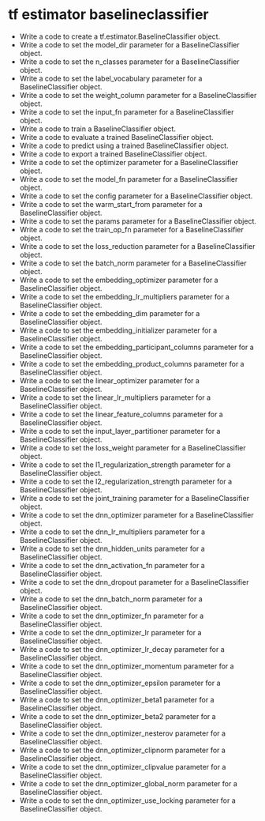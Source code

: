 # tf estimator baselineclassifier

- Write a code to create a tf.estimator.BaselineClassifier object.
- Write a code to set the model_dir parameter for a BaselineClassifier object.
- Write a code to set the n_classes parameter for a BaselineClassifier object.
- Write a code to set the label_vocabulary parameter for a BaselineClassifier object.
- Write a code to set the weight_column parameter for a BaselineClassifier object.
- Write a code to set the input_fn parameter for a BaselineClassifier object.
- Write a code to train a BaselineClassifier object.
- Write a code to evaluate a trained BaselineClassifier object.
- Write a code to predict using a trained BaselineClassifier object.
- Write a code to export a trained BaselineClassifier object.
- Write a code to set the optimizer parameter for a BaselineClassifier object.
- Write a code to set the model_fn parameter for a BaselineClassifier object.
- Write a code to set the config parameter for a BaselineClassifier object.
- Write a code to set the warm_start_from parameter for a BaselineClassifier object.
- Write a code to set the params parameter for a BaselineClassifier object.
- Write a code to set the train_op_fn parameter for a BaselineClassifier object.
- Write a code to set the loss_reduction parameter for a BaselineClassifier object.
- Write a code to set the batch_norm parameter for a BaselineClassifier object.
- Write a code to set the embedding_optimizer parameter for a BaselineClassifier object.
- Write a code to set the embedding_lr_multipliers parameter for a BaselineClassifier object.
- Write a code to set the embedding_dim parameter for a BaselineClassifier object.
- Write a code to set the embedding_initializer parameter for a BaselineClassifier object.
- Write a code to set the embedding_participant_columns parameter for a BaselineClassifier object.
- Write a code to set the embedding_product_columns parameter for a BaselineClassifier object.
- Write a code to set the linear_optimizer parameter for a BaselineClassifier object.
- Write a code to set the linear_lr_multipliers parameter for a BaselineClassifier object.
- Write a code to set the linear_feature_columns parameter for a BaselineClassifier object.
- Write a code to set the input_layer_partitioner parameter for a BaselineClassifier object.
- Write a code to set the loss_weight parameter for a BaselineClassifier object.
- Write a code to set the l1_regularization_strength parameter for a BaselineClassifier object.
- Write a code to set the l2_regularization_strength parameter for a BaselineClassifier object.
- Write a code to set the joint_training parameter for a BaselineClassifier object.
- Write a code to set the dnn_optimizer parameter for a BaselineClassifier object.
- Write a code to set the dnn_lr_multipliers parameter for a BaselineClassifier object.
- Write a code to set the dnn_hidden_units parameter for a BaselineClassifier object.
- Write a code to set the dnn_activation_fn parameter for a BaselineClassifier object.
- Write a code to set the dnn_dropout parameter for a BaselineClassifier object.
- Write a code to set the dnn_batch_norm parameter for a BaselineClassifier object.
- Write a code to set the dnn_optimizer_fn parameter for a BaselineClassifier object.
- Write a code to set the dnn_optimizer_lr parameter for a BaselineClassifier object.
- Write a code to set the dnn_optimizer_lr_decay parameter for a BaselineClassifier object.
- Write a code to set the dnn_optimizer_momentum parameter for a BaselineClassifier object.
- Write a code to set the dnn_optimizer_epsilon parameter for a BaselineClassifier object.
- Write a code to set the dnn_optimizer_beta1 parameter for a BaselineClassifier object.
- Write a code to set the dnn_optimizer_beta2 parameter for a BaselineClassifier object.
- Write a code to set the dnn_optimizer_nesterov parameter for a BaselineClassifier object.
- Write a code to set the dnn_optimizer_clipnorm parameter for a BaselineClassifier object.
- Write a code to set the dnn_optimizer_clipvalue parameter for a BaselineClassifier object.
- Write a code to set the dnn_optimizer_global_norm parameter for a BaselineClassifier object.
- Write a code to set the dnn_optimizer_use_locking parameter for a BaselineClassifier object.